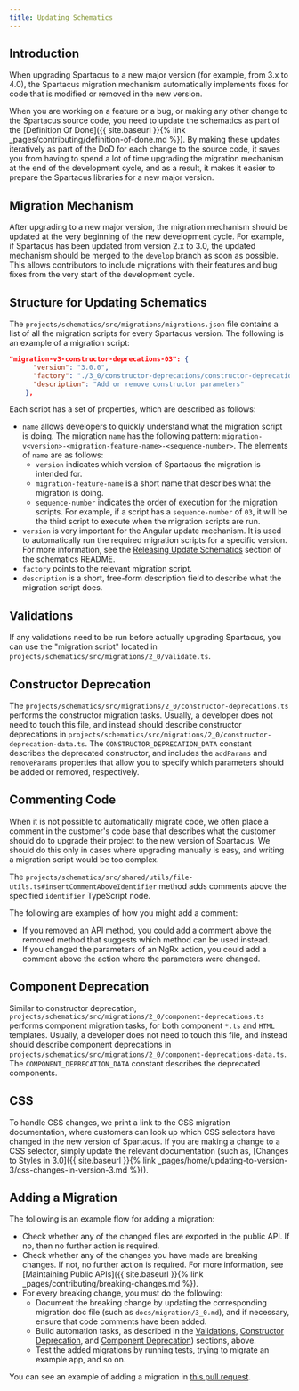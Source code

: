 ```yaml
---
title: Updating Schematics
---
```

## Introduction

When upgrading Spartacus to a new major version (for example, from 3.x to 4.0), the Spartacus migration mechanism automatically implements fixes for code that is modified or removed in the new version.

When you are working on a feature or a bug, or making any other change to the Spartacus source code, you need to update the schematics as part of the [Definition Of Done]({{ site.baseurl }}{% link _pages/contributing/definition-of-done.md %}). By making these updates iteratively as part of the DoD for each change to the source code, it saves you from having to spend a lot of time upgrading the migration mechanism at the end of the development cycle, and as a result, it makes it easier to prepare the Spartacus libraries for a new major version.

## Migration Mechanism

After upgrading to a new major version, the migration mechanism should be updated at the very beginning of the new development cycle. For example, if Spartacus has been updated from version 2.x to 3.0, the updated mechanism should be merged to the `develop` branch as soon as possible. This allows contributors to include migrations with their features and bug fixes from the very start of the development cycle.

## Structure for Updating Schematics

The `projects/schematics/src/migrations/migrations.json` file contains a list of all the migration scripts for every Spartacus version. The following is an example of a migration script:

```json
"migration-v3-constructor-deprecations-03": {
      "version": "3.0.0",
      "factory": "./3_0/constructor-deprecations/constructor-deprecations#migrate",
      "description": "Add or remove constructor parameters"
    },
```

Each script has a set of properties, which are described as follows:

- `name` allows developers to quickly understand what the migration script is doing. The migration `name` has the following pattern: `migration-v<version>-<migration-feature-name>-<sequence-number>`. The elements of `name` are as follows:
  - `version` indicates which version of Spartacus the migration is intended for.
  - `migration-feature-name` is a short name that describes what the migration is doing.
  - `sequence-number` indicates the order of execution for the migration scripts. For example, if a script has a `sequence-number` of `03`, it will be the third script to execute when the migration scripts are run.
- `version` is very important for the Angular update mechanism. It is used to automatically run the required migration scripts for a specific version. For more information, see the [Releasing Update Schematics](https://github.com/SAP/spartacus/tree/develop/projects/schematics#releasing-update-schematics) section of the schematics README.
- `factory` points to the relevant migration script.
- `description` is a short, free-form description field to describe what the migration script does.

## Validations

If any validations need to be run before actually upgrading Spartacus, you can use the "migration script" located in `projects/schematics/src/migrations/2_0/validate.ts`.

## Constructor Deprecation

The `projects/schematics/src/migrations/2_0/constructor-deprecations.ts` performs the constructor migration tasks. Usually, a developer does not need to touch this file, and instead should describe constructor deprecations in `projects/schematics/src/migrations/2_0/constructor-deprecation-data.ts`. The `CONSTRUCTOR_DEPRECATION_DATA` constant describes the deprecated constructor, and includes the `addParams` and `removeParams` properties that allow you to specify which parameters should be added or removed, respectively.

## Commenting Code

When it is not possible to automatically migrate code, we often place a comment in the customer's code base that describes what the customer should do to upgrade their project to the new version of Spartacus. We should do this only in cases where upgrading manually is easy, and writing a migration script would be too complex.

The `projects/schematics/src/shared/utils/file-utils.ts#insertCommentAboveIdentifier` method adds comments above the specified `identifier` TypeScript node.

The following are examples of how you might add a comment:

- If you removed an API method, you could add a comment above the removed method that suggests which method can be used instead.
- If you changed the parameters of an NgRx action, you could add a comment above the action where the parameters were changed.

## Component Deprecation

Similar to constructor deprecation, `projects/schematics/src/migrations/2_0/component-deprecations.ts` performs component migration tasks, for both component `*.ts` and `HTML` templates. Usually, a developer does not need to touch this file, and instead should describe component deprecations in `projects/schematics/src/migrations/2_0/component-deprecations-data.ts`. The `COMPONENT_DEPRECATION_DATA` constant describes the deprecated components.

## CSS

To handle CSS changes, we print a link to the CSS migration documentation, where customers can look up which CSS selectors have changed in the new version of Spartacus. If you are making a change to a CSS selector, simply update the relevant documentation (such as, [Changes to Styles in 3.0]({{ site.baseurl }}{% link _pages/home/updating-to-version-3/css-changes-in-version-3.md %})).

## Adding a Migration

The following is an example flow for adding a migration:

- Check whether any of the changed files are exported in the public API. If no, then no further action is required.
- Check whether any of the changes you have made are breaking changes. If not, no further action is required. For more information, see [Maintaining Public APIs]({{ site.baseurl }}{% link _pages/contributing/breaking-changes.md %}).
- For every breaking change, you must do the following:
  - Document the breaking change by updating the corresponding migration doc file (such as `docs/migration/3_0.md`), and if necessary, ensure that code comments have been added.
  - Build automation tasks, as described in the [Validations](#validations), [Constructor Deprecation](#constructor-deprecation), and [Component Deprecation](#component-deprecation)) sections, above.
  - Test the added migrations by running tests, trying to migrate an example app, and so on.

You can see an example of adding a migration in [this pull request](https://github.com/SAP/spartacus/pull/9946/files).
